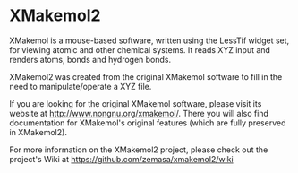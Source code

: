 XMakemol2
=========

XMakemol is a mouse-based software, written using the LessTif widget set, for viewing atomic and other chemical systems. It reads XYZ input and renders atoms, bonds and hydrogen bonds.

XMakemol2 was created from the original XMakemol software to fill in the need to manipulate/operate a XYZ file.

If you are looking for the original XMakemol software, please visit its website at http://www.nongnu.org/xmakemol/. There you will also find documentation for XMakemol's original features (which are fully preserved in XMakemol2).

For more information on the XMakemol2 project, please check out the project's Wiki at https://github.com/zemasa/xmakemol2/wiki
